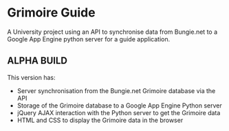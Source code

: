 # Grimoire Guide
A University project using an API to synchronise data from Bungie.net to a Google App Engine python server for a guide application.

## ALPHA BUILD
This version has:
- Server synchronisation from the Bungie.net Grimoire database via the API
- Storage of the Grimoire database to a Google App Engine Python server
- jQuery AJAX interaction with the Python server to get the Grimoire data
- HTML and CSS to display the Grimoire data in the browser